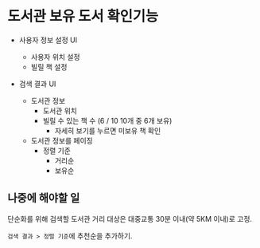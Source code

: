 # 도서관 보유 도서 확인기능
- 사용자 정보 설정 UI
  - 사용자 위치 설정
  - 빌릴 책 설정

- 검색 결과 UI
    - 도서관 정보
        - 도서관 위치
        - 빌릴 수 있는 책 수 (6 / 10 10개 중 6개 보유)
            - 자세히 보기를 누르면 미보유 책 확인
    - 도서관 정보를 페이징
      - 정렬 기준
        - 거리순
        - 보유순

## 나중에 해야할 일
단순화를 위해 검색할 도서관 거리 대상은 대중교통 30분 이내(약 5KM 이내)로 고정.

`검색 결과 > 정렬 기준`에 추천순을 추가하기.